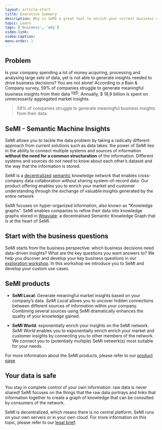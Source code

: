 ```yaml
---
layout: article-start
title: Executive Summary
description: Why is SeMI a great tool to enrich your current business offerings? In this primer you will learn why SeMI is so valuable for your business.
topic: Learn
tags: ['business', 'why']
video-link: 
video-caption: 
menu-order: 1
---
```


## Problem

Is your company spending a lot of money acquiring, processing and analysing large sets of data, yet is not able to generate insights needed to drive business decisions? You are not alone! According to a Bain & Company survey, 59% of companies struggle to generate meaningful business insights from their data <sup>[(ref)](http://www.bain.com/publications/articles/most-cios-dont-think-their-companies-can-handle-big-data-forbes.aspx)</sup>. Annually, $ 18,9 billion is spent on unnecessarily aggregated market insights.

> 59% of companies struggle to generate meaningful business insights from their data.

## SeMI - Semantic Machine Insights

SeMI allows you to tackle the data problem by taking a radically different approach from current solutions such as data lakes: the power of SeMI lies in the ability to connect multiple systems and sources of information **without the need for a common structuration** of the information. Different systems and sources do not need to know about each other’s dataset and the way that the information is stored. 

SeMI is a [decentralized](/nomenclature.html#dn) [semantic](/nomenclature.html#nlp) knowledge network that enables cross-company data collaboration without sharing system-of-record data. Our product offering enables you to enrich your market and customer understanding through the exchange of valuable insights generated by the entire network

SeMI focuses on hyper-organized information, also known as "Knowledge graphs". SeMI enables companies to refine their data into knowledge graphs stored in [Weaviate](/knowledge-base/learn/technology-summary.html#weaviate): a decentralised Semantic Knowledge Graph that is at the heart of SeMI. 

## Start with the business questions

SeMI starts from the business perspective: which business decisions need data-driven insights? What are the key questions you want answers to? We help you discover and develop your key business questions in our [exploration workshop](/knowledge-base/start/exploration-workshops.html). In this workshop we introduce you to SeMI and develop your custom use cases.

## SeMI products

- **SeMI Local**: Generate meaningful market insights based on your company’s data. 
*SeMI Local* allows you to uncover hidden connections between different sources of information within your company. Combining several sources using SeMI dramatically enhances the quality of your knowledge gained. 

- **SeMI World**: exponentially enrich your insights on the SeMI network. *SeMI World* enables you to exponentially enrich enrich your market and customer insights by connecting you to other members of the network. We connect you to (potentially multiple) SeMI netwerk(s) most suitable for your needs. 

For more information about the SeMI products, please refer to our 
[product page](/products.html)

## Your data is safe

You stay in complete control of your own information: raw data is never shared! SeMI focuses on the things that the raw data portrays and links that information together to create a graph of knowledge that can be consulted by consumers of the network.

SeMI is decentralized, which means there is no central platform. SeMI runs on your own servers or in your own cloud. For more information on this topic, please refer to our [legal brief](data-compliancy.html).
